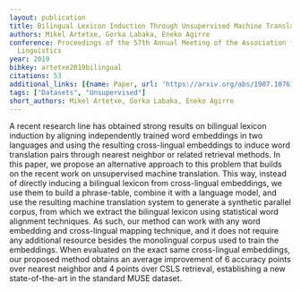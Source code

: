 ```yaml
---
layout: publication
title: Bilingual Lexicon Induction Through Unsupervised Machine Translation
authors: Mikel Artetxe, Gorka Labaka, Eneko Agirre
conference: Proceedings of the 57th Annual Meeting of the Association for Computational
  Linguistics
year: 2019
bibkey: artetxe2019bilingual
citations: 53
additional_links: [{name: Paper, url: 'https://arxiv.org/abs/1907.10761'}]
tags: ["Datasets", "Unsupervised"]
short_authors: Mikel Artetxe, Gorka Labaka, Eneko Agirre
---
```

A recent research line has obtained strong results on bilingual lexicon
induction by aligning independently trained word embeddings in two languages
and using the resulting cross-lingual embeddings to induce word translation
pairs through nearest neighbor or related retrieval methods. In this paper, we
propose an alternative approach to this problem that builds on the recent work
on unsupervised machine translation. This way, instead of directly inducing a
bilingual lexicon from cross-lingual embeddings, we use them to build a
phrase-table, combine it with a language model, and use the resulting machine
translation system to generate a synthetic parallel corpus, from which we
extract the bilingual lexicon using statistical word alignment techniques. As
such, our method can work with any word embedding and cross-lingual mapping
technique, and it does not require any additional resource besides the
monolingual corpus used to train the embeddings. When evaluated on the exact
same cross-lingual embeddings, our proposed method obtains an average
improvement of 6 accuracy points over nearest neighbor and 4 points over CSLS
retrieval, establishing a new state-of-the-art in the standard MUSE dataset.